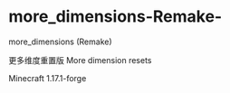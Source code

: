 # more_dimensions-Remake-
more_dimensions (Remake)

更多维度重置版
More dimension resets

Minecraft 1.17.1-forge
